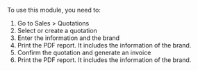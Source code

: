 To use this module, you need to:

1.  Go to Sales \> Quotations
2.  Select or create a quotation
3.  Enter the information and the brand
4.  Print the PDF report. It includes the information of the brand.
5.  Confirm the quotation and generate an invoice
6.  Print the PDF report. It includes the information of the brand.
